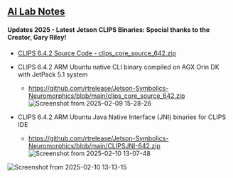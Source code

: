 ## <u>AI Lab Notes</u>

#### Updates 2025 - Latest Jetson CLIPS Binaries: Special thanks to the Creator, Gary Riley!

- [CLIPS 6.4.2 Source Code - clips_core_source_642.zip](https://sourceforge.net/projects/clipsrules/files/CLIPS/6.4.2/clips_core_source_642.zip/download)

 - CLIPS 6.4.2 ARM Ubuntu native CLI binary compiled on AGX Orin DK with JetPack 5.1 system
 
   - https://github.com/rtrelease/Jetson-Symbolics-Neuromorphics/blob/main/clips_core_source_642.zip 
![Screenshot from 2025-02-09 15-28-26](https://github.com/user-attachments/assets/3af29976-7259-498d-a7de-2fc81150e119)

 - CLIPS 6.4.2 ARM Ubuntu Java Native Interface (JNI) binaries for CLIPS IDE
    - https://github.com/rtrelease/Jetson-Symbolics-Neuromorphics/blob/main/CLIPSJNI-642.zip
  ![Screenshot from 2025-02-10 13-07-48](https://github.com/user-attachments/assets/deb3eb30-96bb-4769-8c22-db2d3e9cccee)

![Screenshot from 2025-02-10 13-13-15](https://github.com/user-attachments/assets/9b2355d4-efee-439d-b2e5-d03f35f5bffe)
